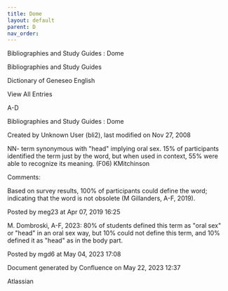 ```yaml
---
title: Dome
layout: default
parent: D
nav_order:
---
```


Bibliographies and Study Guides : Dome

Bibliographies and Study Guides

Dictionary of Geneseo English

View All Entries

A-D

Bibliographies and Study Guides : Dome

Created by  Unknown User (bli2), last modified on Nov 27, 2008

NN- term synonymous with &quot;head&quot; implying oral sex. 15% of participants identified the term just by the word, but when used in context, 55% were able to recognize its meaning. (F06) KMitchinson

Comments:

Based on survey results, 100% of participants could define the word; indicating that the word is not obsolete (M Gillanders, A-F, 2019).

Posted by meg23 at Apr 07, 2019 16:25

M. Dombroski, A-F, 2023: 80% of students defined this term as &quot;oral sex&quot; or &quot;head&quot; in an oral sex way, but 10% could not define this term, and 10% defined it as &quot;head&quot; as in the body part. 

Posted by mgd6 at May 04, 2023 17:08

Document generated by Confluence on May 22, 2023 12:37

Atlassian
